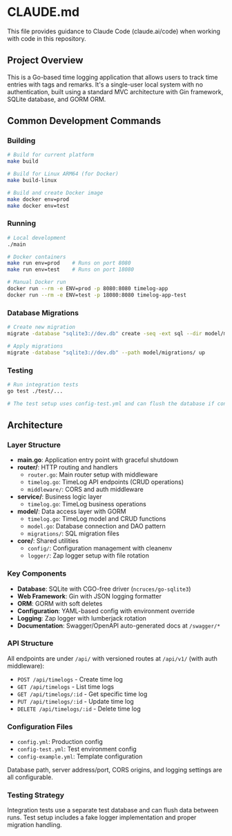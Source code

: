 # CLAUDE.md

This file provides guidance to Claude Code (claude.ai/code) when working with code in this repository.

## Project Overview

This is a Go-based time logging application that allows users to track time entries with tags and remarks. It's a single-user local system with no authentication, built using a standard MVC architecture with Gin framework, SQLite database, and GORM ORM.

## Common Development Commands

### Building
```bash
# Build for current platform
make build

# Build for Linux ARM64 (for Docker)
make build-linux

# Build and create Docker image
make docker env=prod
make docker env=test
```

### Running
```bash
# Local development
./main

# Docker containers
make run env=prod    # Runs on port 8080
make run env=test    # Runs on port 18080

# Manual Docker run
docker run --rm -e ENV=prod -p 8080:8080 timelog-app
docker run --rm -e ENV=test -p 18080:8080 timelog-app-test
```

### Database Migrations
```bash
# Create new migration
migrate -database "sqlite3://dev.db" create -seq -ext sql --dir model/migrations/ init_xxx_table

# Apply migrations
migrate -database "sqlite3://dev.db" --path model/migrations/ up
```

### Testing
```bash
# Run integration tests
go test ./test/...

# The test setup uses config-test.yml and can flush the database if configured
```

## Architecture

### Layer Structure
- **main.go**: Application entry point with graceful shutdown
- **router/**: HTTP routing and handlers
  - `router.go`: Main router setup with middleware
  - `timelog.go`: TimeLog API endpoints (CRUD operations)
  - `middleware/`: CORS and auth middleware
- **service/**: Business logic layer
  - `timelog.go`: TimeLog business operations
- **model/**: Data access layer with GORM
  - `timelog.go`: TimeLog model and CRUD functions
  - `model.go`: Database connection and DAO pattern
  - `migrations/`: SQL migration files
- **core/**: Shared utilities
  - `config/`: Configuration management with cleanenv
  - `logger/`: Zap logger setup with file rotation

### Key Components
- **Database**: SQLite with CGO-free driver (`ncruces/go-sqlite3`)
- **Web Framework**: Gin with JSON logging formatter
- **ORM**: GORM with soft deletes
- **Configuration**: YAML-based config with environment override
- **Logging**: Zap logger with lumberjack rotation
- **Documentation**: Swagger/OpenAPI auto-generated docs at `/swagger/*`

### API Structure
All endpoints are under `/api/` with versioned routes at `/api/v1/` (with auth middleware):
- `POST /api/timelogs` - Create time log
- `GET /api/timelogs` - List time logs
- `GET /api/timelogs/:id` - Get specific time log
- `PUT /api/timelogs/:id` - Update time log
- `DELETE /api/timelogs/:id` - Delete time log

### Configuration Files
- `config.yml`: Production config
- `config-test.yml`: Test environment config
- `config-example.yml`: Template configuration

Database path, server address/port, CORS origins, and logging settings are all configurable.

### Testing Strategy
Integration tests use a separate test database and can flush data between runs. Test setup includes a fake logger implementation and proper migration handling.